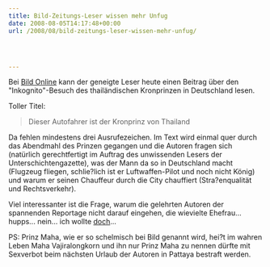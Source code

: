 ```yaml
---
title: Bild-Zeitungs-Leser wissen mehr Unfug
date: 2008-08-05T14:17:48+00:00
url: /2008/08/bild-zeitungs-leser-wissen-mehr-unfug/




---
```

Bei [Bild Online][1] kann der geneigte Leser heute einen Beitrag über den "Inkognito"-Besuch des thailändischen Kronprinzen in Deutschland lesen.

Toller Titel:

> Dieser Autofahrer ist der Kronprinz von Thailand

Da fehlen mindestens drei Ausrufezeichen. Im Text wird einmal quer durch das Abendmahl des Prinzen gegangen und die Autoren fragen sich (natürlich gerechtfertigt im Auftrag des unwissenden Lesers der Unterschichtengazette), was der Mann da so in Deutschland macht (Flugzeug fliegen, schlie?lich ist er Luftwaffen-Pilot und noch nicht König) und warum er seinen Chauffeur durch die City chauffiert (Stra?enqualität und Rechtsverkehr).

Viel interessanter ist die Frage, warum die gelehrten Autoren der spannenden Reportage nicht darauf eingehen, die wievielte Ehefrau... hupps... nein... ich wollte [doch][2]...

PS: Prinz Maha, wie er so schelmisch bei Bild genannt wird, hei?t im wahren Leben Maha Vajiralongkorn und ihn nur Prinz Maha zu nennen dürfte mit Sexverbot beim nächsten Urlaub der Autoren in Pattaya bestraft werden.

 [1]: http://www.bild.de/BILD/unterhaltung/city-talk/roter-teppich-stuttgart/2008/08/04/kronprinz-von-thailand/inkognito-im-bmw-durch-stuttgart.html
 [2]: http://en.wikipedia.org/wiki/Maha_Vajiralongkorn#Family
